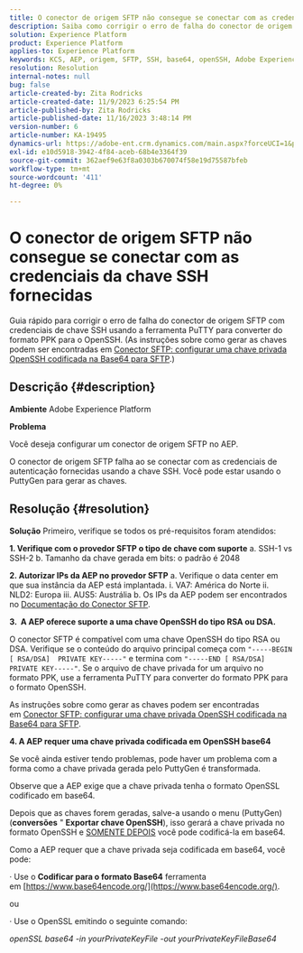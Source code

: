 ```yaml
---
title: O conector de origem SFTP não consegue se conectar com as credenciais da chave SSH fornecidas
description: Saiba como corrigir o erro de falha do conector de origem SFTP com a chave SSH.
solution: Experience Platform
product: Experience Platform
applies-to: Experience Platform
keywords: KCS, AEP, origem, SFTP, SSH, base64, openSSH, Adobe Experience Platform, solução de problemas, conector, conexão com falha, credenciais da chave SSH
resolution: Resolution
internal-notes: null
bug: false
article-created-by: Zita Rodricks
article-created-date: 11/9/2023 6:25:54 PM
article-published-by: Zita Rodricks
article-published-date: 11/16/2023 3:48:14 PM
version-number: 6
article-number: KA-19495
dynamics-url: https://adobe-ent.crm.dynamics.com/main.aspx?forceUCI=1&pagetype=entityrecord&etn=knowledgearticle&id=1b71a96a-2d7f-ee11-8179-6045bd006793
exl-id: e10d5918-3942-4f84-aceb-68b4e3364f39
source-git-commit: 362aef9e63f8a0303b670074f58e19d75587bfeb
workflow-type: tm+mt
source-wordcount: '411'
ht-degree: 0%

---
```


# O conector de origem SFTP não consegue se conectar com as credenciais da chave SSH fornecidas


Guia rápido para corrigir o erro de falha do conector de origem SFTP com credenciais de chave SSH usando a ferramenta PuTTY para converter do formato PPK para o OpenSSH. (As instruções sobre como gerar as chaves podem ser encontradas em [Conector SFTP: configurar uma chave privada OpenSSH codificada na Base64 para SFTP](https://experienceleague.adobe.com/docs/experience-platform/sources/connectors/cloud-storage/sftp.html#set-up-a-base64-encoded-openssh-private-key-for-sftp).)

## Descrição {#description}


<b>Ambiente</b>
Adobe Experience Platform

<b>Problema</b>

Você deseja configurar um conector de origem SFTP no AEP.

O conector de origem SFTP falha ao se conectar com as credenciais de autenticação fornecidas usando a chave SSH. Você pode estar usando o PuttyGen para gerar as chaves.


## Resolução {#resolution}


<b>Solução</b>
Primeiro, verifique se todos os pré-requisitos foram atendidos:

<b>1. Verifique com o provedor SFTP o tipo de chave com suporte</b>
a. SSH-1 vs SSH-2 b. Tamanho da chave gerada em bits: o padrão é 2048

<b>2. Autorizar IPs da AEP no provedor SFTP</b>
a. Verifique o data center em que sua instância da AEP está implantada.
i. VA7: América do Norte ii. NLD2: Europa iii. AUS5: Austrália b. Os IPs da AEP podem ser encontrados no [Documentação do Conector SFTP](https://experienceleague.adobe.com/docs/experience-platform/sources/connectors/cloud-storage/sftp.html).



<b>3.  A AEP oferece suporte a uma chave OpenSSH do tipo RSA ou DSA.</b>

O conector SFTP é compatível com uma chave OpenSSH do tipo RSA ou DSA. Verifique se o conteúdo do arquivo principal começa com `"-----BEGIN [ RSA/DSA]  PRIVATE KEY-----"` e termina com `"-----END [ RSA/DSA]  PRIVATE KEY-----"`. Se o arquivo de chave privada for um arquivo no formato PPK, use a ferramenta PuTTY para converter do formato PPK para o formato OpenSSH.

As instruções sobre como gerar as chaves podem ser encontradas em [Conector SFTP: configurar uma chave privada OpenSSH codificada na Base64 para SFTP](https://experienceleague.adobe.com/docs/experience-platform/sources/connectors/cloud-storage/sftp.html#set-up-a-base64-encoded-openssh-private-key-for-sftp).



<b>4. A AEP requer uma chave privada codificada em OpenSSH base64 </b>



Se você ainda estiver tendo problemas, pode haver um problema com a forma como a chave privada gerada pelo PuttyGen é transformada.

Observe que a AEP exige que a chave privada tenha o formato OpenSSL codificado em base64.

Depois que as chaves forem geradas, salve-a usando o menu (PuttyGen) (<b>conversões</b> &quot; <b>Exportar chave OpenSSH</b>), isso gerará a chave privada no formato OpenSSH e <u>SOMENTE DEPOIS</u> você pode codificá-la em base64.

Como a AEP requer que a chave privada seja codificada em base64, você pode:

· Use o <b>Codificar para o formato Base64</b> ferramenta em [https://www.base64encode.org/](https://www.base64encode.org/).

ou

· Use o OpenSSL emitindo o seguinte comando:

*openSSL base64 -in yourPrivateKeyFile -out yourPrivateKeyFileBase64*
